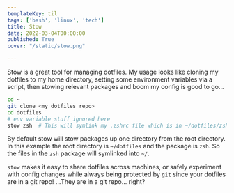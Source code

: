 ```yaml
---
templateKey: til
tags: ['bash', 'linux', 'tech']
title: Stow
date: 2022-03-04T00:00:00
published: True
cover: "/static/stow.png"

---
```


Stow is a great tool for managing dotfiles. My usage looks like cloning my dotfiles to my home directory, setting some environment variables via a script, then stowing relevant packages and boom my config is good to go...

```bash
cd ~
git clone <my dotfiles repo>
cd dotfiles
# env variable stuff ignored here
stow zsh  # This will symlink my .zshrc file which is in ~/dotfiles/zsh to ~/.zshrc
```
By default stow will stow packages up one directory from the root directory. 
In this example the root directory is `~/dotfiles` and the package is `zsh`.
So the files in the `zsh` package will symlinked into `~/`.

`stow` makes it easy to share dotfiles across machines, or safely experiment with config changes while always being protected by `git` since your dotfiles are in a git repo!
...They are in a git repo... right?
